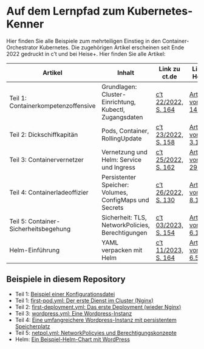 # Auf dem Lernpfad zum Kubernetes-Kenner

Hier finden Sie alle Beispiele zum mehrteiligen Einstieg in den Container-Orchestrator Kubernetes. Die zugehörigen Artikel erscheinen seit Ende 2022 gedruckt in c’t und bei Heise+. Hier finden Sie alle Artikel:

|Artikel|Inhalt|Link zu ct.de|Link zu Heise+|
|---|---|---|---|
|Teil 1: Containerkompetenzoffensive|Grundlagen: Cluster-Einrichtung, Kubectl, Zugangsdaten|[c’t 22/2022, S. 164](https://www.heise.de/select/ct/2022/22/2220016192019307305)|[Artikel vom 14.10.22](https://www.heise.de/ratgeber/Kubernetes-lernen-und-verstehen-Teil-1-Cluster-aus-drei-Linux-Servern-bauen-7308546.html)|
|Teil 2: Dickschiffkapitän|Pods, Container, RollingUpdate|[c’t 23/2022, S. 158](https://www.heise.de/select/ct/2022/23/2226222223049288708)|[Artikel vom 3.11.22](https://www.heise.de/ratgeber/Kubernetes-lernen-und-verstehen-Teil-2-Wie-Sie-Cluster-mit-Containern-fuellen-7325943.html)|
|Teil 3: Containervernetzer|Vernetzung und Helm: Service und Ingress|[c’t 25/2022, S. 162](https://www.heise.de/select/ct/2022/25/2227819463169465666)|[Artikel vom 29.11.22](https://www.heise.de/ratgeber/Kubernetes-lernen-und-verstehen-Teil-3-Container-vernetzen-7351581.html)|
|Teil 4: Containerladeoffizier|Persistenter Speicher: Volumes, ConfigMaps und Secrets|[c’t 26/2022, S. 130](https://www.heise.de/select/ct/2022/26/2230718252768410612)|[Artikel vom 8.12.22](https://www.heise.de/hintergrund/Kubernetes-lernen-und-verstehen-Teil-4-Daten-speichern-7367376.html)|
|Teil 5: Container-Sicherheitsbegehung|Sicherheit: TLS, NetworkPolicies, Berechtigungen|[c’t 03/2023, S. 154](https://www.heise.de/select/ct/2023/3/2232021023011260054)|[Artikel vom 6.1.2023](https://www.heise.de/ratgeber/Kubernetes-lernen-und-verstehen-Teil-5-Sicherheitskonzepte-einsetzen-7445949.html)|
|Helm-Einführung|YAML verpacken mit Helm|[c’t 11/2023, S. 164]()|[Artikel vom 6.5.2023]()|

## Beispiele in diesem Repository

* Teil 1: [Beispiel einer Konfigurationsdatei](./part-1/kubeconfig)
* Teil 1: [first-pod.yml: Der erste Dienst im Cluster (Nginx)](./part-1/first-pod.yml)
* Teil 2: [first-deployment.yml: Das erste Deployment (wieder Nginx)](./part-2/first-deployment.yml)
* Teil 3: [wordpress.yml: Eine Wordpress-Instanz](./part-3/wordpress.yml)
* Teil 4: [Eine umfangreichere Wordpress-Instanz mit persistentem Speicherplatz](./part-4/README.md)
* Teil 5: [netpol.yml: NetworkPolicyies und Berechtigungskonzepte](./part-5/README.md)
* Helm: [Ein Beispiel-Helm-Chart mit WordPress](./helm-wordpress/README.md)